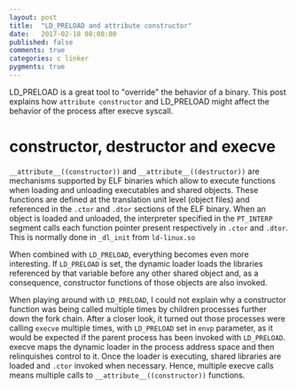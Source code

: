 ```yaml
---
layout: post
title:  "LD_PRELOAD and attribute constructor"
date:   2017-02-18 08:00:00
published: false
comments: true
categories: c linker
pygments: true
---
```


LD_PRELOAD is a great tool to "override" the behavior of a binary. This post explains how `attribute constructor` and LD_PRELOAD might affect the behavior of the process after execve syscall.

constructor, destructor and execve
=======

`__attribute__((constructor))` and `__attribute__((destructor))` are mechanisms
supported by ELF binaries which allow to execute functions when loading and unloading executables and shared 
objects. These functions are defined at the translation unit level (object files) 
and referenced in the `.ctor` and `.dtor` sections of the ELF binary. When an object 
is loaded and unloaded, the interpreter specified in the `PT_INTERP` segment 
calls each function pointer present respectively in `.ctor` and `.dtor`. 
This is normally done in `_dl_init` from `ld-linux.so`

When combined with `LD_PRELOAD`, 
everything becomes even more interesting. If `LD_PRELOAD` is set, the dynamic loader 
loads the libraries referenced by that variable before any other shared object and,
as a consequence, constructor functions of those objects are also invoked.

When playing around with `LD_PRELOAD`,  I could not explain why a constructor function 
was being called multiple 
times by children processes further down the fork chain.
After a closer look, it turned out those processes were calling `execve` multiple
times, with `LD_PRELOAD` set in `envp` parameter, as it would be expected if the parent
process has been invoked with `LD_PRELOAD`. execve maps the dynamic loader in
the process address space and then relinquishes control to it. Once the loader
is executing, shared libraries are loaded and `.ctor` invoked when necessary.
Hence, multiple execve calls means multiple calls to `__attribute__((constructor))`
functions.
